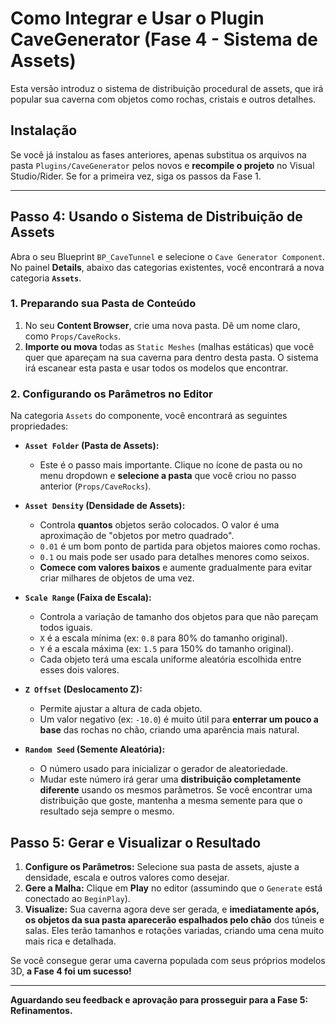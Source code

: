 # Como Integrar e Usar o Plugin CaveGenerator (Fase 4 - Sistema de Assets)

Esta versão introduz o sistema de distribuição procedural de assets, que irá popular sua caverna com objetos como rochas, cristais e outros detalhes.

## Instalação

Se você já instalou as fases anteriores, apenas substitua os arquivos na pasta `Plugins/CaveGenerator` pelos novos e **recompile o projeto** no Visual Studio/Rider. Se for a primeira vez, siga os passos da Fase 1.

---

## Passo 4: Usando o Sistema de Distribuição de Assets

Abra o seu Blueprint `BP_CaveTunnel` e selecione o `Cave Generator Component`. No painel **Details**, abaixo das categorias existentes, você encontrará a nova categoria **`Assets`**.

### 1. Preparando sua Pasta de Conteúdo

1.  No seu **Content Browser**, crie uma nova pasta. Dê um nome claro, como `Props/CaveRocks`.
2.  **Importe ou mova** todas as `Static Meshes` (malhas estáticas) que você quer que apareçam na sua caverna para dentro desta pasta. O sistema irá escanear esta pasta e usar todos os modelos que encontrar.

### 2. Configurando os Parâmetros no Editor

Na categoria `Assets` do componente, você encontrará as seguintes propriedades:

*   **`Asset Folder` (Pasta de Assets):**
    *   Este é o passo mais importante. Clique no ícone de pasta ou no menu dropdown e **selecione a pasta** que você criou no passo anterior (`Props/CaveRocks`).

*   **`Asset Density` (Densidade de Assets):**
    *   Controla **quantos** objetos serão colocados. O valor é uma aproximação de "objetos por metro quadrado".
    *   `0.01` é um bom ponto de partida para objetos maiores como rochas.
    *   `0.1` ou mais pode ser usado para detalhes menores como seixos.
    *   **Comece com valores baixos** e aumente gradualmente para evitar criar milhares de objetos de uma vez.

*   **`Scale Range` (Faixa de Escala):**
    *   Controla a variação de tamanho dos objetos para que não pareçam todos iguais.
    *   `X` é a escala mínima (ex: `0.8` para 80% do tamanho original).
    *   `Y` é a escala máxima (ex: `1.5` para 150% do tamanho original).
    *   Cada objeto terá uma escala uniforme aleatória escolhida entre esses dois valores.

*   **`Z Offset` (Deslocamento Z):**
    *   Permite ajustar a altura de cada objeto.
    *   Um valor negativo (ex: `-10.0`) é muito útil para **enterrar um pouco a base** das rochas no chão, criando uma aparência mais natural.

*   **`Random Seed` (Semente Aleatória):**
    *   O número usado para inicializar o gerador de aleatoriedade.
    *   Mudar este número irá gerar uma **distribuição completamente diferente** usando os mesmos parâmetros. Se você encontrar uma distribuição que goste, mantenha a mesma semente para que o resultado seja sempre o mesmo.

## Passo 5: Gerar e Visualizar o Resultado

1.  **Configure os Parâmetros:** Selecione sua pasta de assets, ajuste a densidade, escala e outros valores como desejar.
2.  **Gere a Malha:** Clique em **Play** no editor (assumindo que o `Generate` está conectado ao `BeginPlay`).
3.  **Visualize:** Sua caverna agora deve ser gerada, e **imediatamente após, os objetos da sua pasta aparecerão espalhados pelo chão** dos túneis e salas. Eles terão tamanhos e rotações variadas, criando uma cena muito mais rica e detalhada.

Se você consegue gerar uma caverna populada com seus próprios modelos 3D, **a Fase 4 foi um sucesso!**

---

**Aguardando seu feedback e aprovação para prosseguir para a Fase 5: Refinamentos.**
